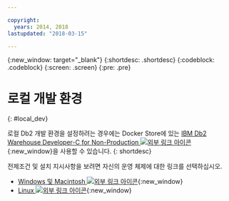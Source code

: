 ```yaml
---

copyright:
  years: 2014, 2018
lastupdated: "2018-03-15"

---
```


<!-- Attribute definitions --> 
{:new_window: target="_blank"}
{:shortdesc: .shortdesc}
{:codeblock: .codeblock}
{:screen: .screen}
{:pre: .pre}

# 로컬 개발 환경
{: #local_dev}

로컬 Db2 개발 환경을 설정하려는 경우에는 Docker Store에 있는 [IBM Db2 Warehouse Developer-C for Non-Production ![외부 링크 아이콘](../../icons/launch-glyph.svg "외부 링크 아이콘")](https://store.docker.com/images/ibm-db2-warehouse-dev){:new_window}을 사용할 수 있습니다.
{: shortdesc}

전제조건 및 설치 지시사항을 보려면 자신의 운영 체제에 대한 링크를 선택하십시오. 

- [Windows 및 Macintosh ![외부 링크 아이콘](../../icons/launch-glyph.svg "외부 링크 아이콘")](https://www.ibm.com/support/knowledgecenter/en/SS6NHC/com.ibm.swg.im.dashdb.doc/admin/local_prereqs-Winmac_using_Linux.html){:new_window}
- [Linux ![외부 링크 아이콘](../../icons/launch-glyph.svg "외부 링크 아이콘")](https://www.ibm.com/support/knowledgecenter/en/SS6NHC/com.ibm.swg.im.dashdb.doc/admin/local_prereqs-Linux.html){:new_window}
